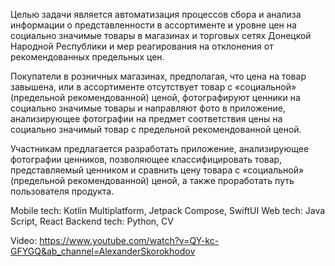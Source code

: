 Целью задачи является автоматизация процессов сбора и анализа информации о представленности в ассортименте и уровне цен на социально значимые товары в магазинах и торговых сетях Донецкой Народной Республики и мер реагирования на отклонения от рекомендованных предельных цен.

Покупатели в розничных магазинах, предполагая, что цена на товар завышена, или в ассортименте отсутствует товар с «социальной» (предельной рекомендованной) ценой, фотографируют ценники на социально значимые товары и направляют фото в приложение, анализирующее фотографии на предмет соответствия цены на социально значимый товар с предельной рекомендованной ценой.

Участникам предлагается разработать приложение, анализирующее фотографии ценников, позволяющее классифицировать товар, представляемый ценником и сравнить цену товара с «социальной» (предельной рекомендованной) ценой, а также проработать путь пользователя продукта.

Mobile tech: Kotlin Multiplatform, Jetpack Compose, SwiftUI
Web tech: Java Script, React
Backend tech: Python, CV

Video: https://www.youtube.com/watch?v=QY-kc-GFYGQ&ab_channel=AlexanderSkorokhodov
